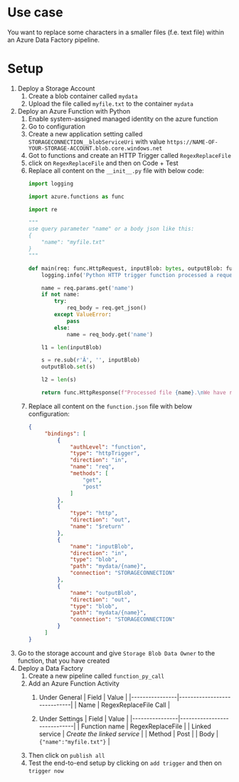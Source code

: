 # Use case

You want to replace some characters in a smaller files (f.e. text file) within an Azure Data Factory pipeline.

# Setup

 1. Deploy a Storage Account 
    1. Create a blob container called ``mydata``
    1. Upload the file called ``myfile.txt`` to the container ``mydata``
 1. Deploy an Azure Function with Python
    1. Enable system-assigned managed identity on the azure function
    1. Go to configuration
    1. Create a new application setting called ``STORAGECONNECTION__blobServiceUri`` with value ``https://NAME-OF-YOUR-STORAGE-ACCOUNT.blob.core.windows.net``
    1. Got to functions and create an HTTP Trigger called ``RegexReplaceFile``
    1. click on ``RegexReplaceFile`` and then on Code + Test
    1. Replace all content on the ``__init__.py`` file with below code:
       ```python
       import logging

       import azure.functions as func

       import re

       """
       use query parameter "name" or a body json like this:
       {
           "name": "myfile.txt"
       }
       """

       def main(req: func.HttpRequest, inputBlob: bytes, outputBlob: func.Out[bytes]) -> func.HttpResponse:
           logging.info('Python HTTP trigger function processed a request.')

           name = req.params.get('name')
           if not name:
               try:
                   req_body = req.get_json()
               except ValueError:
                   pass
               else:
                   name = req_body.get('name')

           l1 = len(inputBlob)

           s = re.sub(r'Â', '', inputBlob)
           outputBlob.set(s)

           l2 = len(s)

           return func.HttpResponse(f"Processed file {name}.\nWe have read {l1} bytes and written {l2} bytes!\nContent:\n{s}")
       ```
    1. Replace all content on the ``function.json`` file with below configuration:
       ```json
       {
            "bindings": [
                {
                    "authLevel": "function",
                    "type": "httpTrigger",
                    "direction": "in",
                    "name": "req",
                    "methods": [
                        "get",
                        "post"
                    ]
                },
                {
                    "type": "http",
                    "direction": "out",
                    "name": "$return"
                },
                {
                    "name": "inputBlob",
                    "direction": "in",
                    "type": "blob",
                    "path": "mydata/{name}",
                    "connection": "STORAGECONNECTION"
                },
                {
                    "name": "outputBlob",
                    "direction": "out",
                    "type": "blob",
                    "path": "mydata/{name}",
                    "connection": "STORAGECONNECTION"
                }
            ]
       }
       ``` 
 1. Go to the storage account and give ``Storage Blob Data Owner`` to the function, that you have created
 1. Deploy a Data Factory
    1. Create a new pipeline called ``function_py_call``
    1. Add an Azure Function Activity
       1. Under General
          | Field          | Value                       |
          |----------------|-----------------------------|
          | Name           | RegexReplaceFile Call       |

       1. Under Settings
          | Field          | Value                       |
          |----------------|-----------------------------|
          | Function name  | RegexReplaceFile            |
          | Linked service | _Create the linked service_ |
          | Method         | Post                        |
          | Body           | ``{"name":"myfile.txt"}``   |
    1. Then click on ``publish all``
    1. Test the end-to-end setup by clicking on ``add trigger`` and then on ``trigger now``

